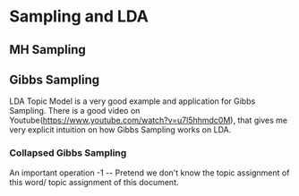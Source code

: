 # Sampling and LDA

## MH Sampling

## Gibbs Sampling

LDA Topic Model is a very good example and application for Gibbs Sampling. There is a good video on Youtube(https://www.youtube.com/watch?v=u7l5hhmdc0M), that gives me very explicit intuition on how Gibbs Sampling works on LDA. 

### Collapsed Gibbs Sampling
An important operation -1 -- Pretend we don't know the topic assignment of this word/ topic assignment of this document. 
